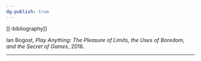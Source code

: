```yaml
---
dg-publish: true
---
```

[[-bibliography]]

Ian Bogost, _Play Anything: The Pleasure of Limits, the Uses of Boredom, and the Secret of Games_, 2016.

---
